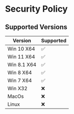 # Security Policy

## Supported Versions

|   Version    | Supported          |
|   -------    | ------------------ |
|   Win 10 X64 | :white_check_mark: |
|   Win 11 X64 | :white_check_mark: |
|   Win 8.1 X64| :white_check_mark: |
|   Win 8 X64  | :white_check_mark: |
|   Win 7 X64  | :white_check_mark: |
|   Win X32    |        :x:         |
|   MacOs      |        :x:         |
|   Linux      |        :x:         |

